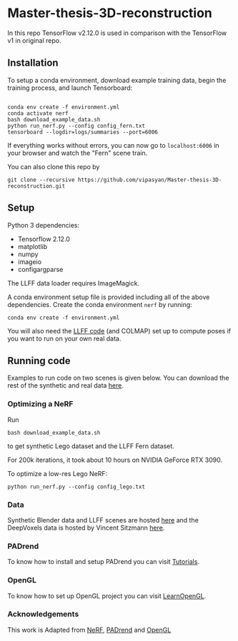 # Master-thesis-3D-reconstruction

In this repo TensorFlow v2.12.0 is used in comparison with the TensorFlow v1 in original repo.

## Installation

To setup a conda environment, download example training data, begin the training process, and launch Tensorboard:
```

conda env create -f environment.yml
conda activate nerf
bash download_example_data.sh
python run_nerf.py --config config_fern.txt
tensorboard --logdir=logs/summaries --port=6006
```
If everything works without errors, you can now go to `localhost:6006` in your browser and watch the "Fern" scene train.

You can also clone this repo by 
```
git clone --recursive https://github.com/vipasyan/Master-thesis-3D-reconstruction.git

```

## Setup

Python 3 dependencies:

* Tensorflow 2.12.0
* matplotlib
* numpy
* imageio
* configargparse

The LLFF data loader requires ImageMagick.

A conda environment setup file is provided including all of the above dependencies. Create the conda environment `nerf` by running:
```
conda env create -f environment.yml
```

You will also need the [LLFF code](http://github.com/fyusion/llff) (and COLMAP) set up to compute poses if you want to run on your own real data.



## Running code

Examples to run code on two scenes is given below. You can download the rest of the synthetic and real data [here](https://drive.google.com/drive/folders/128yBriW1IG_3NJ5Rp7APSTZsJqdJdfc1).

### Optimizing a NeRF

Run
```
bash download_example_data.sh
```
to get synthetic Lego dataset and the LLFF Fern dataset.

For 200k iterations, it took about 10 hours on NVIDIA GeForce RTX 3090.


To optimize a low-res Lego NeRF:
```
python run_nerf.py --config config_lego.txt
```


### Data

Synthetic Blender data and LLFF scenes are hosted [here](https://drive.google.com/drive/folders/128yBriW1IG_3NJ5Rp7APSTZsJqdJdfc1) and the DeepVoxels data is hosted by Vincent Sitzmann [here](https://drive.google.com/open?id=1lUvJWB6oFtT8EQ_NzBrXnmi25BufxRfl).


### PADrend

To know how to install and setup PADrend you can visit [Tutorials](https://padrend.github.io/Tutorials/index.html).

### OpenGL

To know how to set up OpenGL project you can visit [LearnOpenGL](https://learnopengl.com/).

### Acknowledgements

This work is Adapted from [NeRF](https://github.com/bmild/nerf), [PADrend](https://github.com/PADrend/PADrendComplete) and [OpenGL](https://github.com/JoeyDeVries/LearnOpenGL/tree/master)
 

    

